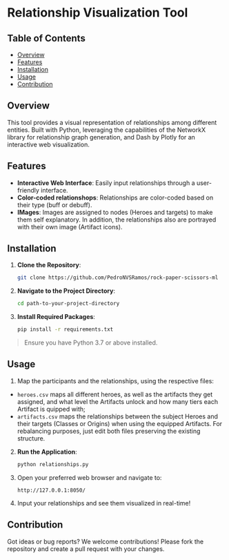 # Relationship Visualization Tool

## Table of Contents

- [Overview](#overview)
- [Features](#features)
- [Installation](#installation)
- [Usage](#usage)
- [Contribution](#contribution)

## Overview

This tool provides a visual representation of relationships among different entities. Built with Python, leveraging the capabilities of the NetworkX library for relationship graph generation, and Dash by Plotly for an interactive web visualization.

## Features

- **Interactive Web Interface**: Easily input relationships through a user-friendly interface.
- **Color-coded relationshops**: Relationships are color-coded based on their type (buff or debuff).
- **IMages**: Images are assigned to nodes (Heroes and targets) to make them self explanatory. In addition, the relationships also are portrayed with their own image (Artifact icons).

## Installation

1. **Clone the Repository**:

    ```bash
    git clone https://github.com/PedroNVSRamos/rock-paper-scissors-ml
    ```

2. **Navigate to the Project Directory**:

    ```bash
    cd path-to-your-project-directory
    ```

3. **Install Required Packages**:

    ```bash
    pip install -r requirements.txt
    ```

> Ensure you have Python 3.7 or above installed.

## Usage

1. Map the participants and the relationships, using the respective files:
 - `heroes.csv` maps all different heroes, as well as the artifacts they get assigned, and what level the Artifacts unlock and how many tiers each Artifact is quipped with; 
 - `artifacts.csv` maps the relationships between the subject Heroes and their targets (Classes or Origins) when using the equipped Artifacts. 
 For rebalancing purposes, just edit both files preserving the existing structure.

2. **Run the Application**:

    ```bash
    python relationships.py
    ```

3. Open your preferred web browser and navigate to:
   
    ```
    http://127.0.0.1:8050/
    ```

4. Input your relationships and see them visualized in real-time!

## Contribution

Got ideas or bug reports? We welcome contributions! Please fork the repository and create a pull request with your changes.
